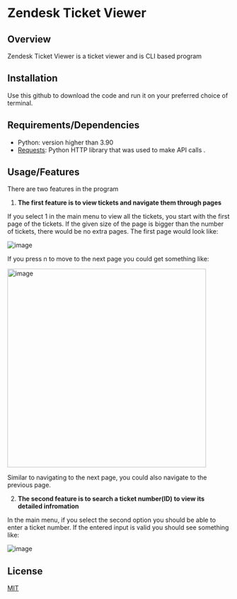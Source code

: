 # Zendesk Ticket Viewer 

## Overview
Zendesk Ticket Viewer is a ticket viewer and is CLI based program 

## Installation

Use this github to download the code and run it on your preferred choice of terminal.


## Requirements/Dependencies
* Python: version higher than 3.90
* [Requests](https://docs.python-requests.org/en/latest/): Python HTTP library that was used to make API calls .

## Usage/Features

There are two features in the program

1. **The first feature is to view tickets and navigate them through pages**

If you select 1 in the main menu to view all the tickets, you start with the first page of the tickets. If the given size of the page is bigger than the number of tickets, there would be no extra pages. The first page would look like: 

![image](https://user-images.githubusercontent.com/55033266/143853453-d13f7372-cec4-4391-ad8c-11ca1666f52b.png)

If you press n to move to the next page you could get something like:

<img width="449" alt="image" src="https://user-images.githubusercontent.com/55033266/143853030-2aebb6d4-7f9a-458d-8eb6-335e01c055d0.png">

Similar to navigating to the next page, you could also navigate to the previous page.

2. **The second feature is to search a ticket number(ID) to view its detailed infromation**

In the main menu, if you select the second option you should be able to enter a ticket number. If the entered input is valid you should see something like: 

![image](https://user-images.githubusercontent.com/55033266/143853849-0b68e480-c4b4-423c-87ad-e149dd4b6e28.png)



## License
[MIT](https://choosealicense.com/licenses/mit/)
